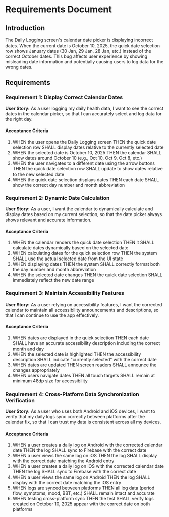 # Requirements Document

## Introduction

The Daily Logging screen's calendar date picker is displaying incorrect dates. When the current date is October 10, 2025, the quick date selection row shows January dates (30 Jan, 29 Jan, 28 Jan, etc.) instead of the correct October dates. This bug affects user experience by showing misleading date information and potentially causing users to log data for the wrong dates.

## Requirements

### Requirement 1: Display Correct Calendar Dates

**User Story:** As a user logging my daily health data, I want to see the correct dates in the calendar picker, so that I can accurately select and log data for the right day.

#### Acceptance Criteria

1. WHEN the user opens the Daily Logging screen THEN the quick date selection row SHALL display dates relative to the currently selected date
2. WHEN the selected date is October 10, 2025 THEN the calendar SHALL show dates around October 10 (e.g., Oct 10, Oct 9, Oct 8, etc.)
3. WHEN the user navigates to a different date using the arrow buttons THEN the quick date selection row SHALL update to show dates relative to the new selected date
4. WHEN the quick date selection displays dates THEN each date SHALL show the correct day number and month abbreviation

### Requirement 2: Dynamic Date Calculation

**User Story:** As a user, I want the calendar to dynamically calculate and display dates based on my current selection, so that the date picker always shows relevant and accurate information.

#### Acceptance Criteria

1. WHEN the calendar renders the quick date selection THEN it SHALL calculate dates dynamically based on the selected date
2. WHEN calculating dates for the quick selection row THEN the system SHALL use the actual selected date from the UI state
3. WHEN displaying dates THEN the system SHALL correctly format both the day number and month abbreviation
4. WHEN the selected date changes THEN the quick date selection SHALL immediately reflect the new date range

### Requirement 3: Maintain Accessibility Features

**User Story:** As a user relying on accessibility features, I want the corrected calendar to maintain all accessibility announcements and descriptions, so that I can continue to use the app effectively.

#### Acceptance Criteria

1. WHEN dates are displayed in the quick selection THEN each date SHALL have an accurate accessibility description including the correct month and day
2. WHEN the selected date is highlighted THEN the accessibility description SHALL indicate "currently selected" with the correct date
3. WHEN dates are updated THEN screen readers SHALL announce the changes appropriately
4. WHEN users navigate dates THEN all touch targets SHALL remain at minimum 48dp size for accessibility

### Requirement 4: Cross-Platform Data Synchronization Verification

**User Story:** As a user who uses both Android and iOS devices, I want to verify that my daily logs sync correctly between platforms after the calendar fix, so that I can trust my data is consistent across all my devices.

#### Acceptance Criteria

1. WHEN a user creates a daily log on Android with the corrected calendar date THEN the log SHALL sync to Firebase with the correct date
2. WHEN a user views the same log on iOS THEN the log SHALL display with the correct date matching the Android entry
3. WHEN a user creates a daily log on iOS with the corrected calendar date THEN the log SHALL sync to Firebase with the correct date
4. WHEN a user views the same log on Android THEN the log SHALL display with the correct date matching the iOS entry
5. WHEN logs are synced between platforms THEN all log data (period flow, symptoms, mood, BBT, etc.) SHALL remain intact and accurate
6. WHEN testing cross-platform sync THEN the test SHALL verify logs created on October 10, 2025 appear with the correct date on both platforms
